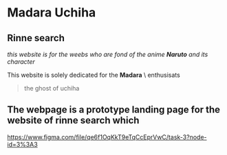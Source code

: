 # Madara Uchiha
## Rinne search 

*this website is for the weebs who are fond of the anime **Naruto** and its character*

This website is solely dedicated for the **Madara**  \ enthusisats
> the ghost of uchiha


The webpage is a prototype landing page for the website  of rinne search which 
- 


https://www.figma.com/file/qe6f1OqKkT9eTqCcEprVwC/task-3?node-id=3%3A3
